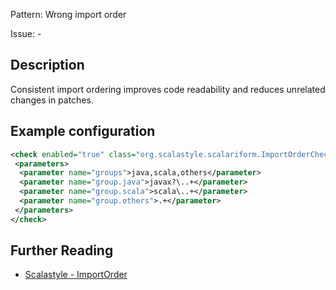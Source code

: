 Pattern: Wrong import order

Issue: -

## Description

Consistent import ordering improves code readability and reduces unrelated changes in patches.

## Example configuration

```xml
<check enabled="true" class="org.scalastyle.scalariform.ImportOrderChecker" level="warning">
 <parameters>
  <parameter name="groups">java,scala,others</parameter>
  <parameter name="group.java">javax?\..+</parameter>
  <parameter name="group.scala">scala\..+</parameter>
  <parameter name="group.others">.+</parameter>
 </parameters>
</check>
```
<a name="org_scalastyle_scalariform_LowercasePatternMatchChecker" />

## Further Reading

* [Scalastyle - ImportOrder](http://www.scalastyle.org/rules-1.0.0.html#org_scalastyle_scalariform_ImportOrderChecker)
